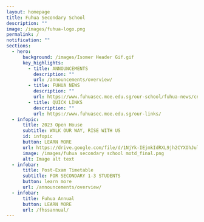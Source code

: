 ```yaml
---
layout: homepage
title: Fuhua Secondary School
description: ""
image: /images/fuhua-logo.png
permalink: /
notification: ""
sections:
  - hero:
      background: /images/Isomer Header Gif.gif
      key_highlights:
        - title: ANNOUNCEMENTS
          description: ""
          url: /announcements/overview/
        - title: FUHUA NEWS
          description: ""
          url: https://www.fuhuasec.moe.edu.sg/our-school/fuhua-news/cny23/
        - title: QUICK LINKS
          description: ""
          url: https://www.fuhuasec.moe.edu.sg/our-links/
  - infopic:
      title: 2023 Open House
      subtitle: WALK OUR WAY, RISE WITH US
      id: infopic
      button: LEARN MORE
      url: https://drive.google.com/file/d/1NjYk-IEjmkIdRXL9jh2CYXOhJulnLuGn/view?usp=sharing
      image: /images/fuhua secondary school motd_final.png
      alt: Image alt text
  - infobar:
      title: Post-Exam Timetable
      subtitle: FOR SECONDARY 1-3 STUDENTS
      button: learn more
      url: /announcements/overview/
  - infobar:
      title: Fuhua Annual
      button: LEARN MORE
      url: /fhssannual/
---
```

